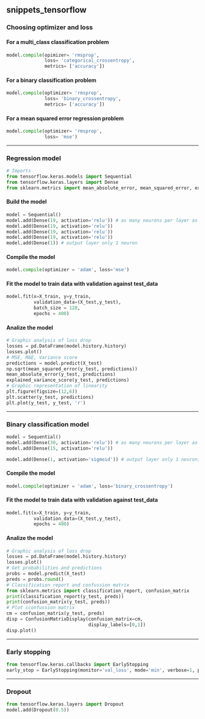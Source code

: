 ## snippets_tensorflow

### Choosing optimizer and loss

#### For a multi_class classification problem
````py
model.compile(opimizer= 'rmsprop',
              loss= 'categorical_crossentropy',
              metrics= ['accuracy'])
````
#### For a binary classification problem
````py
model.compile(optimizer= 'rmsprop',
              loss= 'binary_crossentropy',
              metrics= ['accuracy'])
````
#### For a mean squared error regression problem
````py
model.compile(optimizer= 'rmsprop',
              loss= 'mse')
````

___
### Regression model
````py
# Imports
from tensorflow.keras.models import Sequential
from tensorflow.keras.layers import Dense
from sklearn.metrics import mean_absolute_error, mean_squared_error, explained_variance_score
````

#### Build the model
````py
model = Sequential()
model.add(Dense(19, activation='relu')) # as many neurons per layer as features
model.add(Dense(19, activation='relu'))
model.add(Dense(19, activation='relu'))
model.add(Dense(19, activation='relu'))
model.add(Dense(1)) # output layer only 1 neuron
````

#### Compile the model
````py
model.compile(optimizer = 'adam', loss='mse')
````

#### Fit the model to train data with validation against test_data
````py
model.fit(x=X_train, y=y_train,
          validation_data=(X_test,y_test),
          batch_size = 128,
          epochs = 400)
````

#### Analize the model
````py
# Graphic analysis of loss drop
losses = pd.DataFrame(model.history.history)
losses.plot()
# MSE, MAE, Variance score
predictions = model.predict(X_test)
np.sqrt(mean_squared_error(y_test, predictions))
mean_absolute_error(y_test, predictions)
explained_variance_score(y_test, predictions)
# Graphic representation of linearity
plt.figure(figsize=(12,6))
plt.scatter(y_test, predictions)
plt.plot(y_test, y_test, 'r')
````
___
### Binary classification model
````py
model = Sequential()
model.add(Dense(30, activation='relu')) # as many neurons per layer as features
model.add(Dense(15, activation='relu'))

model.add(Dense(1, activation='sigmoid')) # output layer only 1 neuron, activation is a sigmoid to obtain a binary output
````

#### Compile the model
````py
model.compile(optimizer = 'adam', loss='binary_crossentropy')
````

#### Fit the model to train data with validation against test_data
````py
model.fit(x=X_train, y=y_train,
          validation_data=(X_test,y_test),
          epochs = 400)
````

#### Analize the model
````py
# Graphic analysis of loss drop
losses = pd.DataFrame(model.history.history)
losses.plot()
# Get probabilities and predictions
probs = model.predict(X_test)
preds = probs.round()
# Classification report and confussion matrix
from sklearn.metrics import classification_report, confusion_matrix
print(classification_report(y_test, preds))
print(confusion_matrix(y_test, preds))
# Plot cconfussion matrix
cm = confusion_matrix(y_test, preds)
disp = ConfusionMatrixDisplay(confusion_matrix=cm,
                              display_labels=[0,1])
disp.plot()

````
___
### Early stopping
````py
from tensorflow.keras.callbacks import EarlyStopping
early_stop = EarlyStopping(monitor='val_loss', mode='min', verbose=1, patience=25)
````
___
### Dropout
````py
from tensorflow.keras.layers import Dropout
model.add(Dropout(0.5))
````
